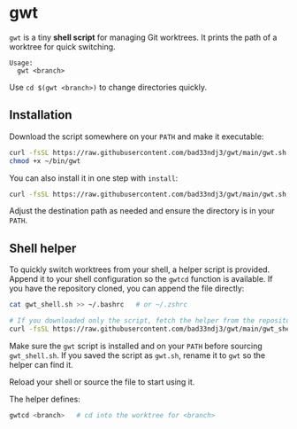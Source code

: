 # gwt

`gwt` is a tiny **shell script** for managing Git worktrees. It prints the path of a worktree
for quick switching.

```
Usage:
  gwt <branch>
```

Use `cd $(gwt <branch>)` to change directories quickly.

## Installation

Download the script somewhere on your `PATH` and make it executable:

```bash
curl -fsSL https://raw.githubusercontent.com/bad33ndj3/gwt/main/gwt.sh -o ~/bin/gwt
chmod +x ~/bin/gwt
```

You can also install it in one step with `install`:

```bash
curl -fsSL https://raw.githubusercontent.com/bad33ndj3/gwt/main/gwt.sh | install -m 755 /usr/local/bin/gwt
```

Adjust the destination path as needed and ensure the directory is in your `PATH`.

## Shell helper

To quickly switch worktrees from your shell, a helper script is provided. Append
it to your shell configuration so the `gwtcd` function is available. If you have the repository cloned, you can append the file directly:

```bash
cat gwt_shell.sh >> ~/.bashrc   # or ~/.zshrc

# If you downloaded only the script, fetch the helper from the repository:
curl -fsSL https://raw.githubusercontent.com/bad33ndj3/gwt/main/gwt_shell.sh >> ~/.bashrc   # or ~/.zshrc
```

Make sure the `gwt` script is installed and on your `PATH` before sourcing
`gwt_shell.sh`. If you saved the script as `gwt.sh`, rename it to `gwt` so the
helper can find it.

Reload your shell or source the file to start using it.

The helper defines:

```bash
gwtcd <branch>   # cd into the worktree for <branch>
```
